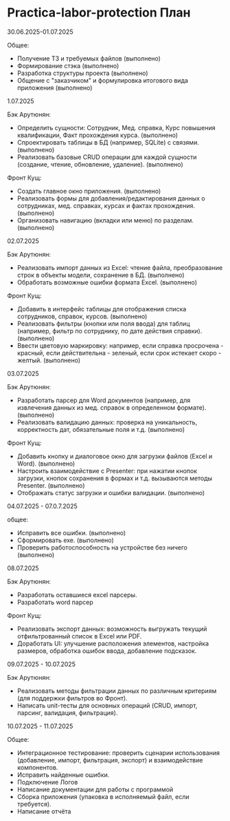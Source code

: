 # Practica-labor-protection План
30.06.2025-01.07.2025

Общее:
- Получение ТЗ и требуемых файлов (выполнено)
- Формирование стэка (выполнено)
- Разработка структуры проекта (выполнено)
- Общение с "заказчиком" и формулировка итогового вида приложения (выполнено)

1.07.2025

Бэк Арутюнян:
- Определить сущности: Сотрудник, Мед. справка, Курс повышения квалификации, Факт прохождения курса. (выполнено)
- Спроектировать таблицы в БД (например, SQLite) с связями. (выполнено)
- Реализовать базовые CRUD операции для каждой сущности (создание, чтение, обновление, удаление). (выполнено)
  
Фронт Кущ:
- Создать главное окно приложения. (выполнено)
- Реализовать формы для добавления/редактирования данных о сотрудниках, мед. справках, курсах и фактах прохождения. (выполнено)
- Организовать навигацию (вкладки или меню) по разделам. (выполнено)

  
02.07.2025

Бэк Арутюнян:
- Реализовать импорт данных из Excel: чтение файла, преобразование строк в объекты модели, сохранение в БД. (выполнено)
- Обработать возможные ошибки формата Excel. (выполнено)
  
Фронт Кущ:
- Добавить в интерфейс таблицы для отображения списка сотрудников, справок, курсов. (выполнено)
- Реализовать фильтры (кнопки или поля ввода) для таблиц (например, фильтр по сотруднику, по дате действия справки). (выполнено)
- Ввести цветовую маркировку: например, если справка просрочена - красный, если действительна - зеленый, если срок истекает скоро - желтый. (выполнено)


03.07.2025

Бэк Арутюнян:
- Разработать парсер для Word документов (например, для извлечения данных из мед. справок в определенном формате). (выполнено)
- Реализовать валидацию данных: проверка на уникальность, корректность дат, обязательные поля и т.д. (выполнено)
  
Фронт Кущ:
- Добавить кнопку и диалоговое окно для загрузки файлов (Excel и Word). (выполнено)
- Настроить взаимодействие с Presenter: при нажатии кнопок загрузки, кнопок сохранения в формах и т.д. вызываются методы Presenter. (выполнено)
- Отображать статус загрузки и ошибки валидации. (выполнено)

  
04.07.2025 - 07.0.7.2025

общее: 

- Исправить все ошибки. (выполнено)
- Сформировать exe.  (выполнено)
- Проверить работоспособность на устройстве без ничего  (выполнено)

08.07.2025

Бэк Арутюнян:

- Разработать оставшиеся excel парсеры.
- Разработать word парсер

Фронт Кущ:

- Реализовать экспорт данных: возможность выгружать текущий отфильтрованный список в Excel или PDF.
- Доработать UI: улучшение расположения элементов, настройка размеров, обработка ошибок ввода, добавление подсказок.

09.07.2025 - 10.07.2025

Бэк Арутюнян:
  - Реализовать методы фильтрации данных по различным критериям (для поддержки фильтров во Фронт).
  - Написать unit-тесты для основных операций (CRUD, импорт, парсинг, валидация, фильтрация).

10.07.2025 - 11.07.2025

Общее:

- Интеграционное тестирование: проверить сценарии использования (добавление, импорт, фильтрация, экспорт) и взаимодействие компонентов.
- Исправить найденные ошибки.
- Подключение Логов
- Написание документации для работы с программой
- Сборка приложения (упаковка в исполняемый файл, если требуется).
- Написание отчёта
